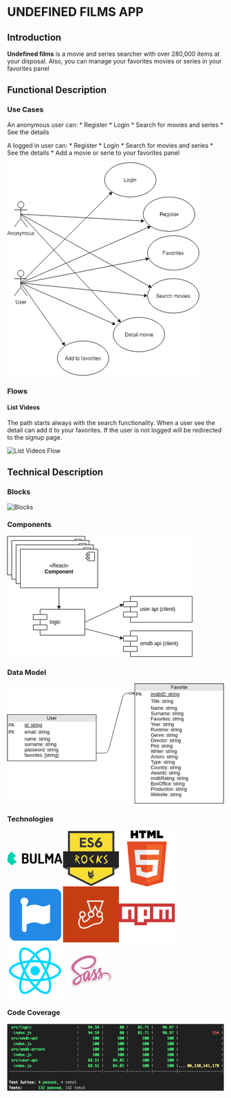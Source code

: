 # UNDEFINED FILMS APP

## Introduction

**Undefined films** is a movie and series searcher with over 280,000 items at your disposal. Also, you can manage your favorites movies or series in your favorites panel

## Functional Description

### Use Cases

An anonymous user can:
    * Register
    * Login
    * Search for movies and series
    * See the details

A logged in user can:
    * Register
    * Login
    * Search for movies and series
    * See the details
    * Add a movie or serie to your favorites panel

![Use Cases](images/use-case.png)

### Flows

#### List Videos

The path starts always with the search functionality. When a user see the detail can add it to your favorites. If the user is not logged will be redirected to the signup page.

![List Videos Flow](images/flow.png)

## Technical Description

### Blocks

![Blocks](images/blocks.png)

### Components

![Components](images/components.png)

### Data Model

![Data Model](images/data_model.png)

### Technologies
<div style="display: flex; flex-wrap: wrap; flex-direction:row; align-items: center">
<img src="images/logos/bulma.png" alt="bulma css" width="130px" />
<img src="images/logos/es6.png" alt="es6 js" width="130px" />
<img src="images/logos/html5.png" alt="html5" width="130px" />
<img src="images/logos/font-awesome.png" alt="font awesome css" width="130px" />
<img src="images/logos/jest.png" alt="jest test" width="130px" />
<img src="images/logos/npm.png" alt="npm" width="130px" />
<img src="images/logos/react.png" alt="react" width="130px" />
<img src="images/logos/sass.png" alt="sass" width="130px" />
</div>

### Code Coverage

![Code Coverage](images/coverage.png)